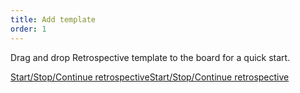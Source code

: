 ```yaml
---
title: Add template
order: 1
---
```

 
Drag and drop Retrospective template to the board for a quick start.

[Start/Stop/Continue retrospective](template:o9J_k0vhv4U=)[Start/Stop/Continue retrospective](template:o9J_k0vhrfA=)
